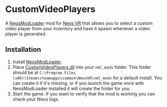 # CustomVideoPlayers

A [NeosModLoader](https://github.com/zkxs/NeosModLoader) mod for [Neos VR](https://neos.com/) that allows you to select a custom video player from your inventory and have it spawn whenever a video player is generated.

## Installation
1. Install [NeosModLoader](https://github.com/zkxs/NeosModLoader).
1. Place [CustomVideoPlayers.dll](https://github.com/art0007i/CustomVideoPlayers/releases/latest/download/CustomVideoPlayers.dll) into your `nml_mods` folder. This folder should be at `C:\Program Files (x86)\Steam\steamapps\common\NeosVR\nml_mods` for a default install. You can create it if it's missing, or if you launch the game once with NeosModLoader installed it will create the folder for you.
1. Start the game. If you want to verify that the mod is working you can check your Neos logs.